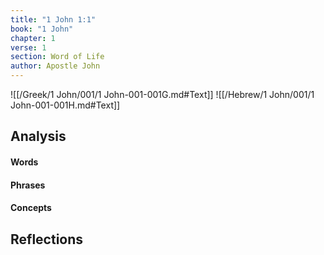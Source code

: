 ```yaml
---
title: "1 John 1:1"
book: "1 John"
chapter: 1
verse: 1
section: Word of Life
author: Apostle John
---
```

![[/Greek/1 John/001/1 John-001-001G.md#Text]]
![[/Hebrew/1 John/001/1 John-001-001H.md#Text]]

## Analysis

#### Words

#### Phrases

#### Concepts

## Reflections
